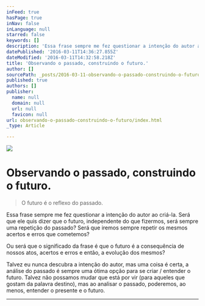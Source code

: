 ```yaml
---
inFeed: true
hasPage: true
inNav: false
inLanguage: null
starred: false
keywords: []
description: 'Essa frase sempre me fez questionar a intenção do autor ao criá-la. Será que ele quis dizer que o futuro, independente do que fizermos, será sempre uma repetição do passado? Será que iremos sempre repetir os mesmos acertos e erros que cometemos? '
datePublished: '2016-03-11T14:36:27.855Z'
dateModified: '2016-03-11T14:32:58.218Z'
title: 'Observando o passado, construindo o futuro.'
author: []
sourcePath: _posts/2016-03-11-observando-o-passado-construindo-o-futuro.md
published: true
authors: []
publisher:
  name: null
  domain: null
  url: null
  favicon: null
url: observando-o-passado-construindo-o-futuro/index.html
_type: Article

---
```

![](https://the-grid-user-content.s3-us-west-2.amazonaws.com/25bb2ba1-135a-429e-a0e7-a65af2cbbb5a.jpg)

# Observando o passado, construindo o futuro.

> O futuro é o reflexo do passado.

Essa frase sempre me fez questionar a intenção do autor ao criá-la. Será que ele quis dizer que o futuro, independente do que fizermos, será sempre uma repetição do passado? Será que iremos sempre repetir os mesmos acertos e erros que cometemos? 

Ou será que o significado da frase é que o futuro é a consequência de nossos atos, acertos e erros e então, a evolução dos mesmos?

Talvez eu nunca descubra a intenção do autor, mas uma coisa é certa, a análise do passado é sempre uma ótima opção para se criar / entender o futuro. Talvez não possamos mudar que está por vir (para aqueles que gostam da palavra destino), mas ao analisar o passado, poderemos, ao menos, entender o presente e o futuro. 

****